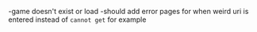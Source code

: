 -game doesn't exist or load
-should add error pages for when weird uri is entered instead of `cannot get` for example
